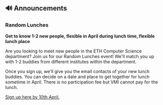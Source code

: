 ## 🔊 Announcements

### Random Lunches

**Get to know 1-2 new people, flexible in April during lunch time, flexible lunch place**

Are you looking to meet new people in the ETH Computer Science department? Join us for our Random Lunches event! We'll match you up with 1-2 buddies from different institutes within the department.

Once you sign up, we'll give you the email contacts of your new lunch buddies. You can decide on a date and place to get together for lunch sometime in April. There is no participation fee but VMI cannot pay for the lunch.

[Sign up here by 10th April.](https://forms.gle/dxAHdHzmcTZWjVdZ7)


